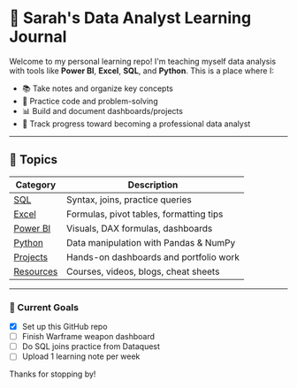 
# 🌟 Sarah's Data Analyst Learning Journal

Welcome to my personal learning repo! I'm teaching myself data analysis with tools like **Power BI**, **Excel**, **SQL**, and **Python**. This is a place where I:

- 📚 Take notes and organize key concepts
- 🧪 Practice code and problem-solving
- 📊 Build and document dashboards/projects
- 🎯 Track progress toward becoming a professional data analyst

---

## 📂 Topics

| Category | Description |
|---------|-------------|
| [SQL](./SQL) | Syntax, joins, practice queries |
| [Excel](./Excel) | Formulas, pivot tables, formatting tips |
| [Power BI](./PowerBI) | Visuals, DAX formulas, dashboards |
| [Python](./Python) | Data manipulation with Pandas & NumPy |
| [Projects](./Projects) | Hands-on dashboards and portfolio work |
| [Resources](./Resources) | Courses, videos, blogs, cheat sheets |

---

### 📌 Current Goals
- [x] Set up this GitHub repo
- [ ] Finish Warframe weapon dashboard
- [ ] Do SQL joins practice from Dataquest
- [ ] Upload 1 learning note per week

Thanks for stopping by!
